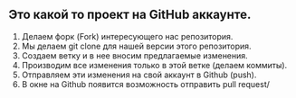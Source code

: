 ## Это какой то проект на GitHub аккаунте.

1) Делаем форк (Fork) интересующего нас репозитория.
2) Мы делаем git clone для нашей версии этого репозитория.
3) Создаем ветку и в нее вносим предлагаемые изменения.
4) Производим все изменения только в этой ветке (делаем коммиты).
5) Отправляем эти изменения на свой аккаунт в Github (push).
6) В окне на Github появится возможность отправить pull request/

